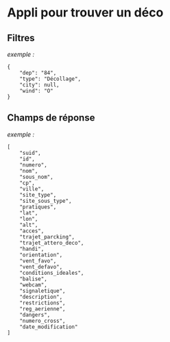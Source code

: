 # Appli pour trouver un déco

## Filtres

*exemple :*
```
{
    "dep": "84",
    "type": "Décollage",
    "city": null,
    "wind": "O"
}
```

## Champs de réponse

*exemple :*
```
[
    "suid",
    "id",
    "numero",
    "nom",
    "sous_nom",
    "cp",
    "ville",
    "site_type",
    "site_sous_type",
    "pratiques",
    "lat",
    "lon",
    "alt",
    "acces",
    "trajet_parcking",
    "trajet_attero_deco",
    "handi",
    "orientation",
    "vent_favo",
    "vent_defavo",
    "conditions_ideales",
    "balise",
    "webcam",
    "signaletique",
    "description",
    "restrictions",
    "reg_aerienne",
    "dangers",
    "numero_cross",
    "date_modification"
]
```